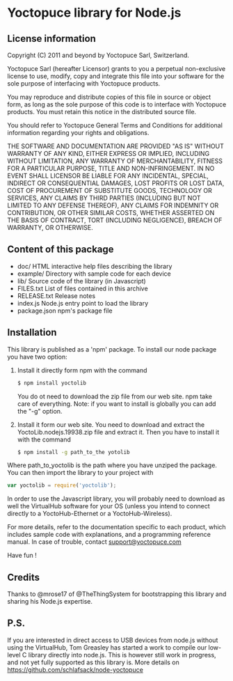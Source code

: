 Yoctopuce library for Node.js
====================================

## License information

Copyright (C) 2011 and beyond by Yoctopuce Sarl, Switzerland.

Yoctopuce Sarl (hereafter Licensor) grants to you a perpetual
non-exclusive license to use, modify, copy and integrate this
file into your software for the sole purpose of interfacing
with Yoctopuce products.

You may reproduce and distribute copies of this file in
source or object form, as long as the sole purpose of this
code is to interface with Yoctopuce products. You must retain
this notice in the distributed source file.

You should refer to Yoctopuce General Terms and Conditions
for additional information regarding your rights and
obligations.

THE SOFTWARE AND DOCUMENTATION ARE PROVIDED "AS IS" WITHOUT
WARRANTY OF ANY KIND, EITHER EXPRESS OR IMPLIED, INCLUDING
WITHOUT LIMITATION, ANY WARRANTY OF MERCHANTABILITY, FITNESS
FOR A PARTICULAR PURPOSE, TITLE AND NON-INFRINGEMENT. IN NO
EVENT SHALL LICENSOR BE LIABLE FOR ANY INCIDENTAL, SPECIAL,
INDIRECT OR CONSEQUENTIAL DAMAGES, LOST PROFITS OR LOST DATA,
COST OF PROCUREMENT OF SUBSTITUTE GOODS, TECHNOLOGY OR
SERVICES, ANY CLAIMS BY THIRD PARTIES (INCLUDING BUT NOT
LIMITED TO ANY DEFENSE THEREOF), ANY CLAIMS FOR INDEMNITY OR
CONTRIBUTION, OR OTHER SIMILAR COSTS, WHETHER ASSERTED ON THE
BASIS OF CONTRACT, TORT (INCLUDING NEGLIGENCE), BREACH OF
WARRANTY, OR OTHERWISE.

## Content of this package

* doc/                 HTML interactive help files describing the library
* example/             Directory with sample code for each device
* lib/                 Source code of the library (in Javascript)
* FILES.txt            List of files contained in this archive
* RELEASE.txt          Release notes
* index.js             Node.js entry point to load the library
* package.json         npm's package file

## Installation


This library is published as a 'npm' package. To install our node package you
have two option:

1. Install it directly form npm with the command
 	```bash
	$ npm install yoctolib
	```

    You do ot need to download the zip file from our web site. npm take care of
   everything. Note: if you want to install is globally you can add the "-g"
   option.

2. Install it form our web site. You need to download and extract the
   	YoctoLib.nodejs.19938.zip file and extract it. Then you have to install
   	it with the command
    ```bash
	$ npm install -g path_to_the yotolib
	```


Where path_to_yoctolib is the path where you have unziped the package. You can
then import the library to your project with
```js
var yoctolib = require('yoctolib');
```

In order to use the Javascript library, you will probably need to download
as well the VirtualHub software for your OS (unless you intend to connect
directly to a YoctoHub-Ethernet or a YoctoHub-Wireless).

For more details, refer to the documentation specific to each product, which
includes sample code with explanations, and a programming reference manual.
In case of trouble, contact support@yoctopuce.com

Have fun !

## Credits


Thanks to @mrose17 of @TheThingSystem for bootstrapping this library
and sharing his Node.js expertise.

## P.S.

If you are interested in direct access to USB devices from node.js
without using the VirtualHub, Tom Greasley has started a work to
compile our low-level C library directly into node.js. This is however
still work in progress, and not yet fully supported as this library
is. More details on https://github.com/schlafsack/node-yoctopuce
